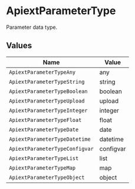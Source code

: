 # ApiextParameterType

Parameter data type.


## Values

| Name                           | Value                          |
| ------------------------------ | ------------------------------ |
| `ApiextParameterTypeAny`       | any                            |
| `ApiextParameterTypeString`    | string                         |
| `ApiextParameterTypeBoolean`   | boolean                        |
| `ApiextParameterTypeUpload`    | upload                         |
| `ApiextParameterTypeInteger`   | integer                        |
| `ApiextParameterTypeFloat`     | float                          |
| `ApiextParameterTypeDate`      | date                           |
| `ApiextParameterTypeDatetime`  | datetime                       |
| `ApiextParameterTypeConfigvar` | configvar                      |
| `ApiextParameterTypeList`      | list                           |
| `ApiextParameterTypeMap`       | map                            |
| `ApiextParameterTypeObject`    | object                         |